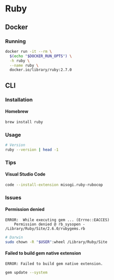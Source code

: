 # Ruby

<!--
https://app.pluralsight.com/library/courses/ruby-getting-started/table-of-contents
https://app.pluralsight.com/library/courses/reading-writing-data-ruby/table-of-contents
-->

## Docker

### Running

```sh
docker run -it --rm \
  $(echo "$DOCKER_RUN_OPTS") \
  -h ruby \
  --name ruby \
  docker.io/library/ruby:2.7.0
```

## CLI

### Installation

#### Homebrew

```sh
brew install ruby
```

### Usage

```sh
# Version
ruby --version | head -1
```

### Tips

#### Visual Studio Code

```sh
code --install-extension misogi.ruby-rubocop
```

### Issues

#### Permission denied

```log
ERROR:  While executing gem ... (Errno::EACCES)
    Permission denied @ rb_sysopen - /Library/Ruby/Site/2.6.0/rubygems.rb
```

```sh
# Darwin
sudo chown -R "$USER":wheel /Library/Ruby/Site
```

<!-- #### Could not find a valid gem

```log
ERROR: Could not find a valid gem 'rake' (>= 0), here is why: windows
```

```sh
gem sources
gem sources -a http://rubygems.org/
gem sources --remove https://rubygems.org/
gem install rake
``` -->

<!-- #### Certificate verify failed

```log
SSL_connect returned=1 errno=0 state=SSLv3 read server certificate B: certificate verify failed
```

```sh
https://gist.github.com/luislavena/f064211759ee0f806c88
``` -->

#### Failed to build gem native extension

```log
ERROR: Failed to build gem native extension.
```

```sh
gem update --system
```

<!-- #### Psych:Module

```log
private method load called for Psych:Module
```

```sh
gem update --system
``` -->

<!-- #### Token

```log
NoMethodError (undefined method `[]' for nil:NilClass):
```

Need add `{}` or `nil`. -->

<!-- #### Nginx

```log
413 Request Entity Too Large
```

```sh
sudo vim /etc/nginx/sites-available/[appname]

server {
    client_max_body_size 8M;
}
```

```sh
sudo systemctl restart nginx
``` -->

<!-- #### MiniMagick::Error

##### APT

```log
MiniMagick::Error (ImageMagick/GraphicsMagick is not installed):
```

```sh
sudo apt update
sudo apt -y install imagemagick
``` -->
